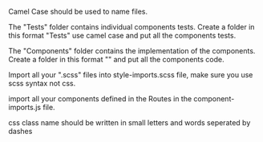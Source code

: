 Camel Case should be used to name files.

The "Tests" folder contains individual components tests. Create a folder 
in this format  "<component-name>Tests" use camel case and put all the
components tests.

The "Components" folder contains the implementation of the components.
Create a folder in this format "<component-name>" and put all the components
code.

Import all your ".scss" files into style-imports.scss file, make sure you use 
scss syntax not css.

import all your components defined in the Routes in the 
component-imports.js file.

css class name should be written in small letters and words seperated by dashes